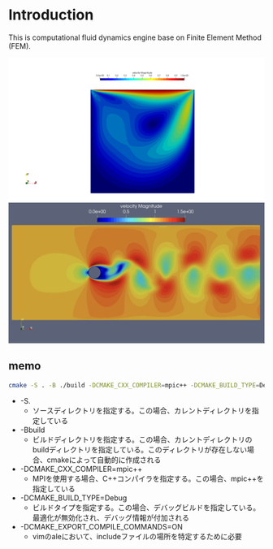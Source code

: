 # Introduction

This is computational fluid dynamics engine base on Finite Element Method (FEM).

![cavity flow](./images/2d_cavity_Re200_velocity.png "cavity")
![karman flow](./images/karman-vortex-Re150.png "karman-flow")

## memo

```bash
cmake -S . -B ./build -DCMAKE_CXX_COMPILER=mpic++ -DCMAKE_BUILD_TYPE=Debug -DCMAKE_EXPORT_COMPILE_COMMANDS=ON
```

- -S.
  - ソースディレクトリを指定する。この場合、カレントディレクトリを指定している
- -Bbuild
  - ビルドディレクトリを指定する。この場合、カレントディレクトリのbuildディレクトリを指定している。このディレクトリが存在しない場合、cmakeによって自動的に作成される
- -DCMAKE_CXX_COMPILER=mpic++
  - MPIを使用する場合、C++コンパイラを指定する。この場合、mpic++を指定している
- -DCMAKE_BUILD_TYPE=Debug
  - ビルドタイプを指定する。この場合、デバッグビルドを指定している。最適化が無効化され、デバッグ情報が付加される
- -DCMAKE_EXPORT_COMPILE_COMMANDS=ON
  - vimのaleにおいて、includeファイルの場所を特定するために必要
